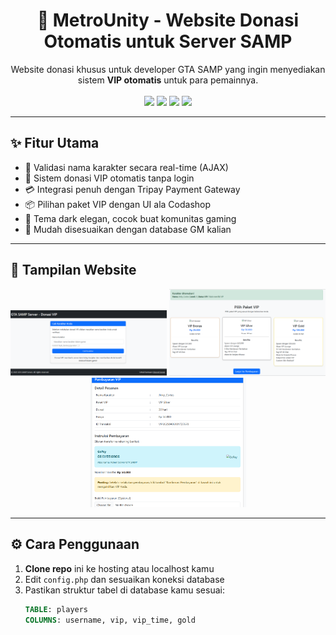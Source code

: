 <h1 align="center">💸 MetroUnity - Website Donasi Otomatis untuk Server SAMP</h1>

<p align="center">
  Website donasi khusus untuk developer GTA SAMP yang ingin menyediakan sistem <strong>VIP otomatis</strong> untuk para pemainnya.
  <br />
  <br />
  <img src="https://img.shields.io/badge/status-stable-brightgreen?style=flat-square" />
  <img src="https://img.shields.io/badge/made%20with-PHP-blue?style=flat-square" />
  <img src="https://img.shields.io/badge/payment-Tripay-orange?style=flat-square" />
  <img src="https://img.shields.io/github/license/yourusername/metrounity-donasi?style=flat-square" />
</p>

---

## ✨ Fitur Utama

- 🔎 Validasi nama karakter secara real-time (AJAX)
- 🎁 Sistem donasi VIP otomatis tanpa login
- 💳 Integrasi penuh dengan Tripay Payment Gateway
- 📦 Pilihan paket VIP dengan UI ala Codashop
- 🌙 Tema dark elegan, cocok buat komunitas gaming
- 🔧 Mudah disesuaikan dengan database GM kalian

---

## 📸 Tampilan Website

<p align="center">
  <img src="screenshots/input.png" alt="Input Nama" width="250"/> 
  <img src="screenshots/packages.png" alt="Paket VIP" width="250"/> 
  <img src="screenshots/payment.png" alt="Pembayaran" width="250"/>
</p>

---

## ⚙️ Cara Penggunaan

1. **Clone repo** ini ke hosting atau localhost kamu
2. Edit `config.php` dan sesuaikan koneksi database
3. Pastikan struktur tabel di database kamu sesuai:
   ```sql
   TABLE: players
   COLUMNS: username, vip, vip_time, gold
